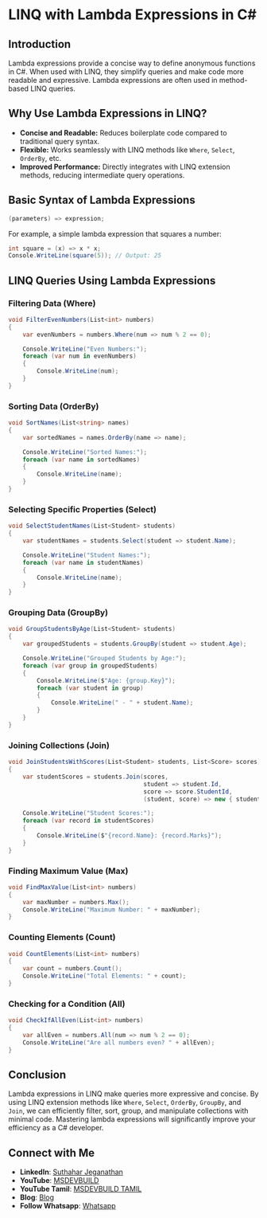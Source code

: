 # LINQ with Lambda Expressions in C#

## Introduction

Lambda expressions provide a concise way to define anonymous functions in C#. When used with LINQ, they simplify queries and make code more readable and expressive. Lambda expressions are often used in method-based LINQ queries.

## Why Use Lambda Expressions in LINQ?

- **Concise and Readable:** Reduces boilerplate code compared to traditional query syntax.
- **Flexible:** Works seamlessly with LINQ methods like `Where`, `Select`, `OrderBy`, etc.
- **Improved Performance:** Directly integrates with LINQ extension methods, reducing intermediate query operations.

## Basic Syntax of Lambda Expressions

```csharp
(parameters) => expression;
```

For example, a simple lambda expression that squares a number:

```csharp
int square = (x) => x * x;
Console.WriteLine(square(5)); // Output: 25
```

## LINQ Queries Using Lambda Expressions

### Filtering Data (Where)

```csharp
void FilterEvenNumbers(List<int> numbers)
{
    var evenNumbers = numbers.Where(num => num % 2 == 0);

    Console.WriteLine("Even Numbers:");
    foreach (var num in evenNumbers)
    {
        Console.WriteLine(num);
    }
}
```

### Sorting Data (OrderBy)

```csharp
void SortNames(List<string> names)
{
    var sortedNames = names.OrderBy(name => name);

    Console.WriteLine("Sorted Names:");
    foreach (var name in sortedNames)
    {
        Console.WriteLine(name);
    }
}
```

### Selecting Specific Properties (Select)

```csharp
void SelectStudentNames(List<Student> students)
{
    var studentNames = students.Select(student => student.Name);

    Console.WriteLine("Student Names:");
    foreach (var name in studentNames)
    {
        Console.WriteLine(name);
    }
}
```

### Grouping Data (GroupBy)

```csharp
void GroupStudentsByAge(List<Student> students)
{
    var groupedStudents = students.GroupBy(student => student.Age);

    Console.WriteLine("Grouped Students by Age:");
    foreach (var group in groupedStudents)
    {
        Console.WriteLine($"Age: {group.Key}");
        foreach (var student in group)
        {
            Console.WriteLine(" - " + student.Name);
        }
    }
}
```

### Joining Collections (Join)

```csharp
void JoinStudentsWithScores(List<Student> students, List<Score> scores)
{
    var studentScores = students.Join(scores,
                                      student => student.Id,
                                      score => score.StudentId,
                                      (student, score) => new { student.Name, score.Marks });

    Console.WriteLine("Student Scores:");
    foreach (var record in studentScores)
    {
        Console.WriteLine($"{record.Name}: {record.Marks}");
    }
}
```

### Finding Maximum Value (Max)

```csharp
void FindMaxValue(List<int> numbers)
{
    var maxNumber = numbers.Max();
    Console.WriteLine("Maximum Number: " + maxNumber);
}
```

### Counting Elements (Count)

```csharp
void CountElements(List<int> numbers)
{
    var count = numbers.Count();
    Console.WriteLine("Total Elements: " + count);
}
```

### Checking for a Condition (All)

```csharp
void CheckIfAllEven(List<int> numbers)
{
    var allEven = numbers.All(num => num % 2 == 0);
    Console.WriteLine("Are all numbers even? " + allEven);
}
```

## Conclusion

Lambda expressions in LINQ make queries more expressive and concise. By using LINQ extension methods like `Where`, `Select`, `OrderBy`, `GroupBy`, and `Join`, we can efficiently filter, sort, group, and manipulate collections with minimal code. Mastering lambda expressions will significantly improve your efficiency as a C# developer.

 ## Connect with Me
- **LinkedIn**: [Suthahar Jeganathan](https://www.linkedin.com/in/jssuthahar/)
- **YouTube**: [MSDEVBUILD](https://www.youtube.com/@MSDEVBUILD)
- **YouTube Tamil**: [MSDEVBUILD TAMIL](https://www.youtube.com/@MSDEVBUILDTamil)
- **Blog**: [Blog](https://www.msdevbuild.com/)
- **Follow Whatsapp**: [Whatsapp](https://www.whatsapp.com/channel/0029Va5j2rHEFeXcTlUhQB0J)
